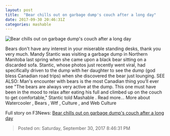 ```yaml
---
layout: post
title:  "Bear chills out on garbage dump's couch after a long day"
date: 2017-09-30 20:46:31Z
categories: mashable
---
```


![Bear chills out on garbage dump's couch after a long day](https://i.amz.mshcdn.com/sX6C5QyMqu9Q8cw8cBjH-yP6lzw=/1200x630/2017%2F09%2F30%2F06%2F6121deafb4564fd987cf4849538ff83a.1e5ae.jpg)

Bears don't have any interest in your miserable standing desks, thank you very much. Mandy Stantic was visiting a garbage dump in Northern Manitoba last spring when she came upon a black bear sitting on a discarded sofa. Stantic, whose photos just recently went viral, had specifically driven to the dump with her daughter to see the dump (god bless Canadian road trips) when she discovered the bear just lounging. SEE ALSO: Man's encounter with bears is the most Canadian thing you’ll ever see "The bears are always very active at the dump. This one must have been in the mood to relax after eating his full and climbed up on the couch to get comfortable," Stantic told Mashable . Read more... More about Watercooler , Bears , Wtf , Culture , and Web Culture


Full story on F3News: [Bear chills out on garbage dump's couch after a long day](http://www.f3nws.com/n/YkuTKJ)

> Posted on: Saturday, September 30, 2017 8:46:31 PM
